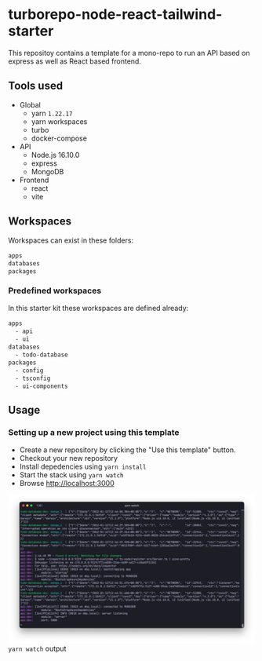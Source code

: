 # turborepo-node-react-tailwind-starter

This repositoy contains a template for a mono-repo to run an API based on express as well as React based frontend.

## Tools used

* Global
  * yarn `1.22.17`
  * yarn workspaces
  * turbo
  * docker-compose
* API
  * Node.js 16.10.0
  * express
  * MongoDB
* Frontend
  * react
  * vite

## Workspaces

Workspaces can exist in these folders:

```text
apps
databases
packages
```

### Predefined workspaces

In this starter kit these workspaces are defined already:

```text
apps
  - api
  - ui
databases
  - todo-database
packages
  - config
  - tsconfig
  - ui-components
```

## Usage

### Setting up a new project using this template

* Create a new repository by clicking the "Use this template" button.
* Checkout your new repository
* Install depedencies using `yarn install`
* Start the stack using `yarn watch`
* Browse [http://localhost:3000](http://localhost:3000)

![Screenshot](assets/2022-01-12-13-49-33.png)
`yarn watch` output

